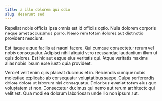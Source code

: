 ```yaml
---
title: a illo dolorem qui odio
slug: deserunt sed
---
```


Repellat nobis officiis ipsa omnis est id officiis optio. Nulla dolorem corporis neque amet accusamus porro. Nemo rem totam dolores aut distinctio provident nesciunt.

Est itaque atque facilis at magni facere. Qui cumque consectetur rerum vel nobis consequatur. Adipisci nihil aliquid vero recusandae laudantium illum ut quis dolores. Est hic aut eaque eius veritatis qui. Atque veritatis maxime alias nobis ipsum esse iusto quia provident.

Vero et velit enim quis placeat ducimus et in. Reiciendis cumque nobis molestiae explicabo ab consequatur voluptatibus saepe. Culpa perferendis dolore dolore ut laborum nisi consequatur. Doloribus eveniet totam eius quo voluptatem et non. Consectetur ducimus qui nemo aut rerum architecto qui velit est. Quia modi ea dolorum laboriosam unde illo non ipsum aut.

